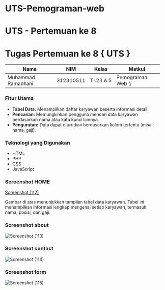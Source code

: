 # UTS-Pemograman-web
# UTS - Pertemuan ke 8
# Tugas Pertemuan ke 8 { UTS }

|**Nama**|**NIM**|**Kelas**|**Matkul**|
|----|---|-----|------|
|Muhammad Ramadhani|312310511|TI.23.A.5|Pemograman Web 1|


### Fitur Utama
* **Tabel Data:** Menampilkan daftar karyawan beserta informasi detail.
* **Pencarian:** Memungkinkan pengguna mencari data karyawan berdasarkan nama atau kata kunci lainnya.
* **Pengurutan:** Data dapat diurutkan berdasarkan kolom tertentu (misal: nama, gaji).

### Teknologi yang Digunakan
* HTML
* PHP
* CSS
* JavaScript

### Screenshot HOME
[Screenshot (112)](https://github.com/user-attachments/assets/5918835d-3bb0-4bbd-be85-abdb5474c181)

Gambar di atas menunjukkan tampilan tabel data karyawan. Tabel ini menampilkan informasi lengkap mengenai setiap karyawan, termasuk nama, posisi, dan gaji.
### Screenshot about
![Screenshot (113)](https://github.com/user-attachments/assets/01483c42-574e-4c9f-a7cb-faecd9c91abc)
### Screenshot contact
![Screenshot (114)](https://github.com/user-attachments/assets/b13dd15e-9fdd-48fe-9212-bf19c2ae6a50)
### Screenshot form
![Screenshot (115)](https://github.com/user-attachments/assets/0d026648-e859-4a19-baae-930bd64d5936)
